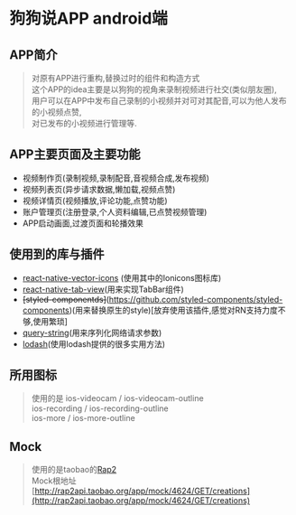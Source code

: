 # 狗狗说APP android端

## APP简介
> 对原有APP进行重构,替换过时的组件和构造方式   
> 这个APP的idea主要是以狗狗的视角来录制视频进行社交(类似朋友圈),  
> 用户可以在APP中发布自己录制的小视频并对可对其配音,可以为他人发布的小视频点赞,   
> 对已发布的小视频进行管理等.  


## APP主要页面及主要功能

* 视频制作页(录制视频,录制配音,音视频合成,发布视频)
* 视频列表页(异步请求数据,懒加载,视频点赞)
* 视频详情页(视频播放,评论功能,点赞功能)
* 账户管理页(注册登录,个人资料编辑,已点赞视频管理)
* APP启动画面,过渡页面和轮播效果

## 使用到的库与插件

* [react-native-vector-icons](https://github.com/oblador/react-native-vector-icons) (使用其中的Ionicons图标库)
* [react-native-tab-view](https://github.com/react-native-community/react-native-tab-view)(用来实现TabBar组件)
* ~~[styled-componentds]~~(https://github.com/styled-components/styled-components)(用来替换原生的style)[放弃使用该插件,感觉对RN支持力度不够,使用繁琐]
* [query-string](https://github.com/sindresorhus/query-string)(用来序列化网络请求参数)
* [lodash](https://github.com/lodash/lodash)(使用lodash提供的很多实用方法)
## 所用图标
> 使用的是
> ios-videocam  / ios-videocam-outline   
> ios-recording / ios-recording-outline   
> ios-more / ios-more-outline    

## Mock
> 使用的是taobao的[Rap2](http://rap2.taobao.org)   
> Mock根地址[http://rap2api.taobao.org/app/mock/4624/GET/creations](http://rap2api.taobao.org/app/mock/4624/GET/creations)






